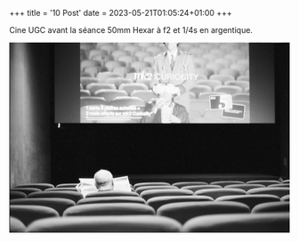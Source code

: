 +++
title = '10 Post'
date = 2023-05-21T01:05:24+01:00
+++

Cine UGC avant la séance
50mm Hexar à f2 et 1/4s en argentique.

![Image](./images/cineUGC50mmHexar.png)